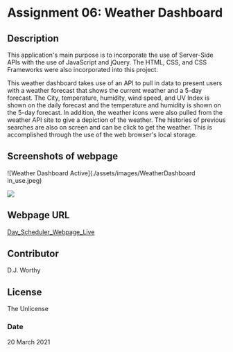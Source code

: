 # Assignment 06:  Weather Dashboard

## Description
This application's main purpose is to incorporate the use of Server-Side APIs with the use of JavaScript and jQuery.  The HTML, CSS, and CSS Frameworks were also incorporated into this project.

This weather dashboard takes use of an API to pull in data to present users with a weather forecast that shows the current weather and a 5-day forecast.  The City, temperature, humidity, wind speed, and UV Index is shown on the daily forecast and the temperature and humidity is shown on the 5-day forecast.  In addition, the weather icons were also pulled from the weather API site to give a depiction of the weather.  The histories of previous searches are also on screen and can be click to get the weather.  This is accomplished through the use of the web browser's local storage.

## Screenshots of webpage

![Weather Dashboard Active](./assets/images/WeatherDashboard in_use.jpeg)

![](./assets/images/)

## Webpage URL

[Day_Scheduler_Webpage_Live](https://djavanw.github.io/weather_dashboard/)

## Contributor
D.J. Worthy

## License
The Unlicense

### Date
20 March 2021